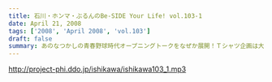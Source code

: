 ```yaml
---
title: 石川・ホンマ・ぶるんのBe-SIDE Your Life! vol.103-1
date: April 21, 2008
tags: ['2008', 'April 2008', 'vol.103']
draft: false
summary: あのなつかしの青春野球時代オープニングトークをなぜか展開！Ｔシャツ企画は大好評！ホムペを見てみて是非ともお手にとってほしい一品です。ホームページは・・・www.be-side.jpNAMAE
---
```


http://project-phi.ddo.jp/ishikawa/ishikawa103_1.mp3